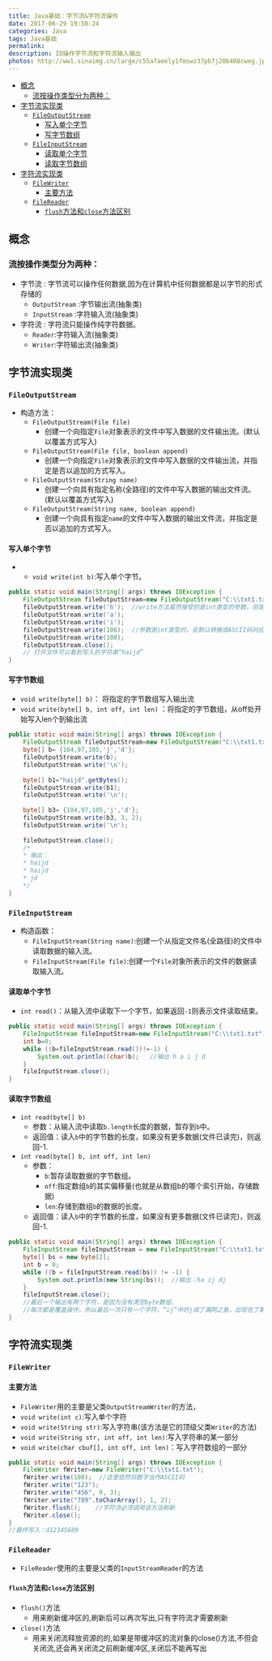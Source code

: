```yaml
---
title: Java基础：字节流&字符流操作
date: 2017-06-29 19:50:24
categories: Java
tags: Java基础
permalink:
description: IO操作字节流和字符流输入输出
photos: http://ww1.sinaimg.cn/large/c55a7aeely1fmswz37pb7j20b408cweg.jpg
---
```

<!-- TOC -->

- [概念](#概念)
    - [流按操作类型分为两种：](#流按操作类型分为两种)
- [字节流实现类](#字节流实现类)
    - [`FileOutputStream`](#fileoutputstream)
        - [写入单个字节](#写入单个字节)
        - [写字节数组](#写字节数组)
    - [`FileInputStream`](#fileinputstream)
        - [读取单个字节](#读取单个字节)
        - [读取字节数组](#读取字节数组)
- [字符流实现类](#字符流实现类)
    - [`FileWriter`](#filewriter)
        - [主要方法](#主要方法)
    - [`FileReader`](#filereader)
        - [`flush`方法和`close`方法区别](#flush方法和close方法区别)

<!-- /TOC -->
## 概念
### 流按操作类型分为两种：
- 字节流 : 字节流可以操作任何数据,因为在计算机中任何数据都是以字节的形式存储的
	- `OutputStream` :字节输出流(抽象类)
	- `InputStream` :字符输入流(抽象类)
- 字符流 : 字符流只能操作纯字符数据。
	- `Reader`:字符输入流(抽象类)
	- `Writer`:字符输出流(抽象类)
<!--more-->
## 字节流实现类
###	`FileOutputStream`
- 构造方法：
	- `FileOutputStream(File file)`
		- 创建一个向指定`File`对象表示的文件中写入数据的文件输出流。(默认以覆盖方式写入)
	- `FileOutputStream(File file, boolean append)` 
		- 创建一个向指定`File`对象表示的文件中写入数据的文件输出流，并指定是否以追加的方式写入。
	- `FileOutputStream(String name)` 
		- 创建一个向具有指定名称(全路径)的文件中写入数据的输出文件流。(默认以覆盖方式写入)
	- `FileOutputStream(String name, boolean append)` 
		- 创建一个向具有指定`name`的文件中写入数据的输出文件流，并指定是否以追加的方式写入。

#### 写入单个字节
- - `void write(int b)`:写入单个字节。
```java
public static void main(String[] args) throws IOException {
	FileOutputStream fileOutputStream=new FileOutputStream("C:\\txt1.txt");
	fileOutputStream.write('h');  //write方法虽然接受的是int类型的参数，但是协定是写入一个字节。
	fileOutputStream.write('a');
	fileOutputStream.write('i');
	fileOutputStream.write(106);  //参数是int类型的，会默认转换成ASCII码对应的字符。
	fileOutputStream.write(100);
	fileOutputStream.close();
	// 打开文件可以看到写入的字符串“haijd”
}
```

#### 写字节数组
- `void write(byte[] b)`： 将指定的字节数组写入输出流
- `void write(byte[] b, int off, int len)` ：将指定的字节数组，从off处开始写入len个到输出流

```java
public static void main(String[] args) throws IOException {
	FileOutputStream fileOutputStream=new FileOutputStream("C:\\txt1.txt");
	byte[] b= {104,97,105,'j','d'}; 
	fileOutputStream.write(b);
	fileOutputStream.write('\n');
		
	byte[] b1="haijd".getBytes();
	fileOutputStream.write(b1);
	fileOutputStream.write('\n');
		
	byte[] b3= {104,97,105,'j','d'};
	fileOutputStream.write(b3, 3, 2);
	fileOutputStream.write('\n');
		
	fileOutputStream.close();
	/*
	* 输出：
	* haijd
	* haijd
	* jd
	*/
}
```
					
### `FileInputStream`
- 构造函数：
	- `FileInputStream(String name)`:创建一个从指定文件名(全路径)的文件中读取数据的输入流。
	- `FileInputStream(File file)`:创建一个`File`对象所表示的文件的数据读取输入流。

#### 读取单个字节
- `int read()`：从输入流中读取下一个字节，如果返回`-1`则表示文件读取结束。

```java
public static void main(String[] args) throws IOException {
	FileInputStream fileInputStream=new FileInputStream("C:\\txt1.txt");
	int b=0;
	while ((b=fileInputStream.read())!=-1) {
		System.out.println((char)b);   //输出 h a i j d 
	}
	fileInputStream.close();
}
```

#### 读取字节数组
- `int read(byte[] b)`  
	- 参数：从输入流中读取`b.length`长度的数据，暂存到`b`中。
	- 返回值：读入`b`中的字节数的长度，如果没有更多数据(文件已读完)，则返回-1.
- `int read(byte[] b, int off, int len)` 
	- 参数：
		- `b`:暂存读取数据的字节数组。
		- `off`:指定数组`b`的其实偏移量(也就是从数组b的哪个索引开始，存储数据)
		- `len`:存储到数组`b`的数据的长度。
	- 返回值：读入`b`中的字节数的长度，如果没有更多数据(文件已读完)，则返回-1.
	
```java
public static void main(String[] args) throws IOException {
	FileInputStream fileInputStream = new FileInputStream("C:\\txt1.txt");
	byte[] bs = new byte[2];
	int b = 0;
	while ((b = fileInputStream.read(bs)) != -1) {
		System.out.println(new String(bs));  //输出：ha ij dj
	}
	fileInputStream.close();
	//最后一个输出有两个字符，是因为没有清空byte数组，
	//每次都是覆盖操作，所以最后一次只有一个字符，“ij”中的j成了漏网之鱼，出现在了第三次读取中。
}
```

## 字符流实现类

### `FileWriter`
#### 主要方法
- `FileWriter`用的主要是父类`OutputStreamWriter`的方法，
- `void write(int c)`:写入单个字符
- `void write(String str)`:写入字符串(该方法是它的顶级父类`Writer`的方法)
- `void write(String str, int off, int len)`:写入字符串的某一部分
- `void write(char cbuf[], int off, int len)`：写入字符数组的一部分

```java
public static void main(String[] args) throws IOException {
	FileWriter fWriter=new FileWriter("C:\\txt1.txt");
	fWriter.write(100);  //这里依然将数字当作ASCII码
	fWriter.write("123");
	fWriter.write("456", 0, 3);
	fWriter.write("789".toCharArray(), 1, 2);
	fWriter.flush();    //字符流必须调用该方法刷新
	fWriter.close();
}
//最终写入：d12345689
```
### `FileReader`
- `FileReader`使用的主要是父类的`InputStreamReader`的方法


#### `flush`方法和`close`方法区别
- `flush()`方法
	- 用来刷新缓冲区的,刷新后可以再次写出,只有字符流才需要刷新
- `close()`方法
	- 用来关闭流释放资源的的,如果是带缓冲区的流对象的close()方法,不但会关闭流,还会再关闭流之前刷新缓冲区,关闭后不能再写出 

